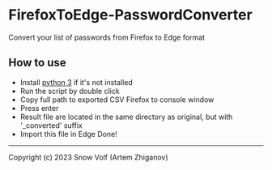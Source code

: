 # FirefoxToEdge-PasswordConverter
 Convert your list of passwords from Firefox to Edge format

 ## How to use
 - Install [python 3](https://www.python.org/downloads/) if it's not installed
 - Run the script by double click
 - Copy full path to exported CSV Firefox to console window
 - Press enter
 - Result file are located in the same directory as original, but with '_converted' suffix
 - Import this file in Edge
 Done!
 ---
 Copyright (c) 2023 Snow Volf (Artem Zhiganov)
